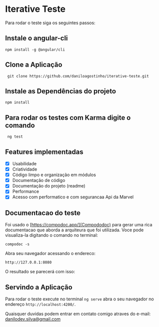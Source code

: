 # Iterative Teste

Para rodar o teste siga os seguintes passos:

## Instale o angular-cli

`npm install -g @angular/cli`

## Clone a Aplicação

` git clone https://github.com/daniloagostinho/iterative-teste.git`

## Instale as Dependências do projeto

`npm install`

## Para rodar os testes com Karma digite o comando

` ng test`

## Features implementadas 

- [x] Usabilidade
- [x] Criatividade
- [x] Código limpo e organização em módulos
- [x] Documentação de código
- [x] Documentação do projeto (readme)
- [x] Performance
- [x] Acesso com performatico e com segurancaa Api da Marvel

## Documentacao do teste

Foi usado o [https://compodoc.app/](Compododoc) para gerar uma rica documentacao que aborda a arquiteura que foi utilizada. Voce pode visualiza-la digitando o comando no terminal:

`compodoc -s`

Abra seu navegador acessando o endereco: 

`http://127.0.0.1:8080`

O resultado se parecerá com isso:



## Servindo a Aplicação

Para rodar o teste execute no terminal `ng serve` abra o seu navegador no endereço `http://localhost:4200/`.

Quaisquer duvidas podem entrar em contato comigo atraves do e-mail: danilodev.silva@gmail.com
